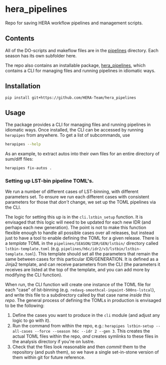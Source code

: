 # hera_pipelines

Repo for saving HERA workflow pipelines and management scripts.


## Contents

All of the DO-scripts and makeflow files are in the [pipelines](pipelines/) directory.
Each season has its own subfolder here.

The repo also contains an installable package, [hera_pipelines](src.hera_pipelines/),
which contains a CLI for managing files and running pipelines in idiomatic ways.

## Installation

``pip install git+https://github.com/HERA-Team/hera_pipelines``

## Usage

The package provides a CLI for managing files and running pipelines in idiomatic ways.
Once installed, the CLI can be accessed by running ``herapipes`` from anywhere. To get
a list of subcommands, use

```bash
herapipes --help
```

As an example, to extract autos into their own files for an entire directory of
sum/diff files:

```bash
herapipes fix-autos .
```

### Setting up LST-bin pipeline TOML's.

We run a number of different cases of LST-binning, with different parameters set. To 
ensure we run each different cases with consistent parameters for those that *don't*
change, we set up the TOML pipelines via the CLI.

The logic for setting this up is in the `cli.lstbin_setup` function. It is envisaged that
this logic will need to be updated for each new IDR (and perhaps each new generation).
The point is not to make this function flexible enough to handle all possible cases over
all releases, but instead just to have a tool to enable defining the TOML for a given
release. There is a *template* TOML in the `pipelines/SEASON/IDR/GEN/lstbin/` directory
called `lstbin-template.toml` (e.g. `pipelines/h6c/idr2/v3/lstbin/lstbin-template.toml`).
This template should set all the parameters that remain the same between cases for this
particular IDR/GENERATION. It is defined as a Jinja2 template, and can receive parameters
from the CLI (the parameters it receives are listed at the top of the template, and you 
can add more by modifying the CLI function). 

When run, the CLI function will create one instance of the TOML file for each "case"
of lst-binning (e.g. `redavg-smoothcal-inpaint-500ns-lstcal`), and write this file to a
subdirectory called by that case name *inside this repo*. The general process of defining
the TOMLs in production is envisaged to be the following:

1. Define the cases you want to produce in the `cli` module (and adjust any logic to go
   with it).
2. Run the command from within the repo, e.g.: 
   `herapipes lstbin-setup --all-cases --force --season h6c --idr 2 --gen 3`.
   This creates the actual TOML files within the repo, *and* creates symlinks to these 
   files in the analysis directory if you're on lustre. 
1. Check that the files look reasonable and then *commit* them to the repository (and
   push them), so we have a single set-in-stone version of them within git for future
   reference.